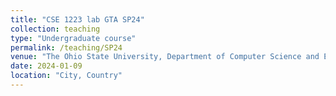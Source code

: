 ```yaml
---
title: "CSE 1223 lab GTA SP24"
collection: teaching
type: "Undergraduate course"
permalink: /teaching/SP24
venue: "The Ohio State University, Department of Computer Science and Engineering"
date: 2024-01-09
location: "City, Country"
---
```

